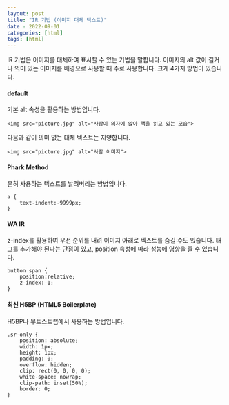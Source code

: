 ```yaml
---
layout: post
title: "IR 기법 (이미지 대체 텍스트)"
date : 2022-09-01
categories: [html]
tags: [html]
---
```


IR 기법은 이미지를 대체하여 표시할 수 있는 기법을 말합니다.
이미지의 alt 값이 길거나 의미 있는 이미지를 배경으로 사용할 때 주로 사용합니다.
크게 4가지 방법이 있습니다.

#### default

기본 alt 속성을 활용하는 방법입니다.

```
<img src="picture.jpg" alt="사람이 의자에 앉아 책을 읽고 있는 모습">
```

다음과 같이 의미 없는 대체 텍스트는 지양합니다.

```
<img src="picture.jpg" alt="사람 이미지">
```

#### Phark Method

흔히 사용하는 텍스트를 날려버리는 방법입니다.

```
a {
	text-indent:-9999px;
}
```

#### WA IR

z-index를 활용하여 우선 순위를 내려 이미지 아래로 텍스트를 숨길 수도 있습니다.
태그를 추가해야 된다는 단점이 있고, position 속성에 따라 성능에 영향을 줄 수 있습니다.

```
button span {
	position:relative;
	z-index:-1;
}
```

#### 최신 H5BP (HTML5 Boilerplate)

H5BP나 부트스트랩에서 사용하는 방법입니다.

```
.sr-only {
	position: absolute;
	width: 1px;
	height: 1px;
	padding: 0;
	overflow: hidden;
	clip: rect(0, 0, 0, 0);
	white-space: nowrap;
	clip-path: inset(50%);
	border: 0;
}
```
